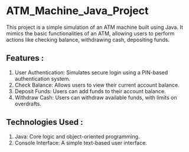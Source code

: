 # ATM_Machine_Java_Project

This project is a simple simulation of an ATM machine built using Java. It mimics the basic functionalities of an ATM, allowing users to perform actions like checking balance, withdrawing cash, depositing funds.

## Features : 

1. User Authentication: Simulates secure login using a PIN-based authentication system.
2. Check Balance: Allows users to view their current account balance.
3. Deposit Funds: Users can add funds to their account balance.
4. Withdraw Cash: Users can withdraw available funds, with limits on overdrafts.


## Technologies Used : 

1. Java: Core logic and object-oriented programming.
2. Console Interface: A simple text-based user interface.
